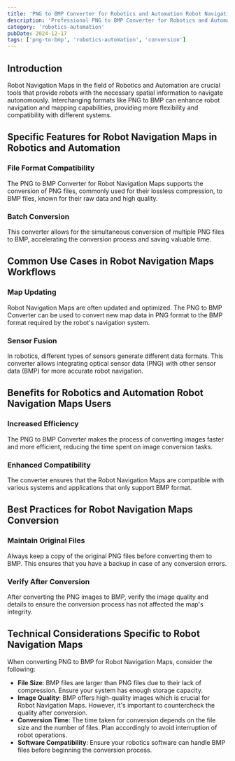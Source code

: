 ```yaml
---
title: 'PNG to BMP Converter for Robotics and Automation Robot Navigation Maps'
description: 'Professional PNG to BMP Converter for Robotics and Automation Robot Navigation Maps. Optimized for Robotics and Automation robot navigation maps workflows.'
category: 'robotics-automation'
pubDate: 2024-12-17
tags: ['png-to-bmp', 'robotics-automation', 'conversion']
---
```


## Introduction

Robot Navigation Maps in the field of Robotics and Automation are crucial tools that provide robots with the necessary spatial information to navigate autonomously. Interchanging formats like PNG to BMP can enhance robot navigation and mapping capabilities, providing more flexibility and compatibility with different systems.

## Specific Features for Robot Navigation Maps in Robotics and Automation

### File Format Compatibility

The PNG to BMP Converter for Robot Navigation Maps supports the conversion of PNG files, commonly used for their lossless compression, to BMP files, known for their raw data and high quality.

### Batch Conversion

This converter allows for the simultaneous conversion of multiple PNG files to BMP, accelerating the conversion process and saving valuable time.

## Common Use Cases in Robot Navigation Maps Workflows

### Map Updating

Robot Navigation Maps are often updated and optimized. The PNG to BMP Converter can be used to convert new map data in PNG format to the BMP format required by the robot's navigation system.

### Sensor Fusion

In robotics, different types of sensors generate different data formats. This converter allows integrating optical sensor data (PNG) with other sensor data (BMP) for more accurate robot navigation.

## Benefits for Robotics and Automation Robot Navigation Maps Users

### Increased Efficiency

The PNG to BMP Converter makes the process of converting images faster and more efficient, reducing the time spent on image conversion tasks.

### Enhanced Compatibility

The converter ensures that the Robot Navigation Maps are compatible with various systems and applications that only support BMP format.

## Best Practices for Robot Navigation Maps Conversion

### Maintain Original Files

Always keep a copy of the original PNG files before converting them to BMP. This ensures that you have a backup in case of any conversion errors.

### Verify After Conversion

After converting the PNG images to BMP, verify the image quality and details to ensure the conversion process has not affected the map's integrity.

## Technical Considerations Specific to Robot Navigation Maps

When converting PNG to BMP for Robot Navigation Maps, consider the following:

- **File Size**: BMP files are larger than PNG files due to their lack of compression. Ensure your system has enough storage capacity.
- **Image Quality**: BMP offers high-quality images which is crucial for Robot Navigation Maps. However, it's important to countercheck the quality after conversion.
- **Conversion Time**: The time taken for conversion depends on the file size and the number of files. Plan accordingly to avoid interruption of robot operations.
- **Software Compatibility**: Ensure your robotics software can handle BMP files before beginning the conversion process.